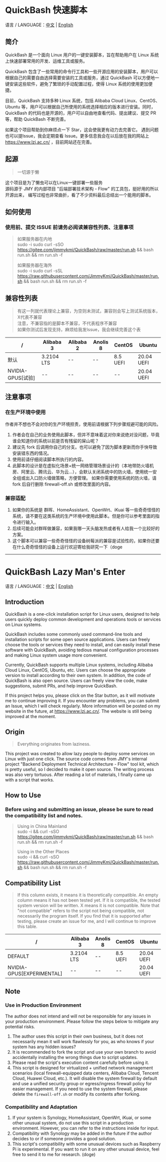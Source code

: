 # QuickBash 快速脚本

语言 / LANGUAGE：[中文](#quickbash-懒虫专用回车) | [English](#quickbash-lazy-mans-enter)

## 简介

QuickBash 是一个面向 Linux 用户的一键安装脚本，旨在帮助用户在 Linux 系统上快速部署常用的开发、运维工具或服务。

QuickBash 包含了一些常用的命令行工具和一些开源应用的安装脚本，用户可以根据自己的需要自由选择需要安装的工具或服务，通过
QuickBash 可以方便地一键安装这些软件，避免了繁琐的手动配置过程，使得 Linux 系统的使用更加便捷。

目前，QuickBash 支持多种 Linux 系统，包括 Alibaba Cloud Linux、CentOS、Ubuntu 等，用户可以根据自己所使用的系统选择相应的版本进行安装。同时，QuickBash
的代码也是开源的，用户可以自由地查看代码、提出建议、提交 PR 等，帮助 QuickBash 不断完善。

如果这个项目帮助到你麻烦点一下 Star，这会使我更有动力去完善它。
遇到问题也可以提Issue，我会定期查看 Issue。更多信息我会在以后放在我的网站上 https://www.lzj.ac.cn/ ，目前网站还在完善。

## 起源

> 一切源于懒
>
这个项目是为了懒虫可以在Linux一键部署一些服务 \
源码源于 JMY 的内部项目 "后端部署技术架构 - Flow" 的工具包，挺好用的所以开源出来，
编写过程也非常曲折，看了不少资料最后总结出一个能用的脚本。

## 如何使用
### 使用前、提交 ISSUE 前请务必阅读兼容性列表、注意事项

> 
> 如果服务器在内地 \
> sudo -i
> sudo curl -sSO https://gitee.com/jimmykmi/QuickBash/raw/master/run.sh && bash run.sh && rm run.sh -f
> 
> 如果服务器在海外 \
> sudo -i
> sudo curl -sSL https://raw.githubusercontent.com/JimmyKmi/QuickBash/master/run.sh && bash run.sh && rm run.sh -f
>

## 兼容性列表

> 有这一列就代表理论上兼容，为空则未测试，兼容则会写上测试系统版本，X代表不兼容 \
> 注意，不兼容指的是脚本不兼容，不代表程序不兼容 \
> 如果你测试后发现支持，麻烦给我发Issue，我会继续完善这个表

| /               | Alibaba 3  | Alibaba 2 | Anolis 8 | CentOS   | Ubuntu     |
|-----------------|------------|-----------|----------|----------|------------|
| 默认              | 3.2104 LTS | --        | --       | 8.5 UEFI | 20.04 UEFI |
| NVIDIA-GPUS[试验] | --         | --        | --       | --       | 20.04 UEFI |

## 注意事项

### 在生产环境中使用
作者并不想也不会对你的生产环境担责，使用前请根据下列步骤规避可能的风险。
1. 作者会在自己的业务使用此脚本，但并不意味着这对你来说绝对没问题，毕竟谁会知道你的系统以前是否有残留的屎山呢？
2. 建议先 fork 后调用你自己的分支。也可以避免了因为脚本更新而你手快导致安装错东西的情况。
3. 使用前请仔细阅读脚本所执行的内容。
4. 此脚本的设计是在虚拟化场景+统一网络管理场景设计的（本地带防火墙机房、阿里云、腾讯云、华为云...），会默认关闭系统中的防火墙，使用统一安全组或出入口防火墙做策略，方便管理。
如果你需要使用系统的防火墙，请 fork 后自行删除 firewall-off.sh 或修改里面的内容。

### 兼容适配
1. 如果你的系统是 群晖、HomeAssistant、OpenWrt、iKuai 等一些奇奇怪怪的系统，请不要在这类系统的生产环境中使用此脚本。但是你可以参考里面的指令进行输入。
2. 后续可能会对群晖做兼容，如果我哪一天头脑发热或者有人给我一个比较好的方案。
3. 这个脚本可以兼容一些奇奇怪怪的设备树莓派的兼容是试验性的，如果你还要在什么奇奇怪怪的设备上运行欢迎寄给我研究一下（doge

---

# QuickBash Lazy Man's Enter

语言 / LANGUAGE：[中文](#quickbash-懒虫专用回车) | [English](#quickbash-lazy-mans-enter)

## Introduction

QuickBash is a one-click installation script for Linux users, designed to help users quickly deploy common development
and operations tools or services on Linux systems.

QuickBash includes some commonly used command-line tools and installation scripts for some open source applications.
Users can freely choose the tools or services they need to install, and can easily install these software with
QuickBash, avoiding tedious manual configuration processes and making Linux system usage more convenient.

Currently, QuickBash supports multiple Linux systems, including Alibaba Cloud Linux, CentOS, Ubuntu, etc. Users can
choose the appropriate version to install according to their own system. In addition, the code of QuickBash is also open
source. Users can freely view the code, make suggestions, submit PRs, and help improve QuickBash.

If this project helps you, please click on the Star button, as it will motivate me to continue improving it. If you
encounter any problems, you can submit an Issue, which I will check regularly. More information will be posted on my
website in the future, at https://www.lzj.ac.cn/. The website is still being improved at the moment.

## Origin

> Everything originates from laziness.
>
This project was created to allow lazy people to deploy some services on Linux with just one click. The source code
comes from JMY's internal project "Backend Deployment Technical Architecture - Flow" tool kit, which is pretty useful,
so I decided to make it open source. The writing process was also very tortuous. After reading a lot of materials, I
finally came up with a script that works.

## How to Use
### Before using and submitting an issue, please be sure to read the compatibility list and notes.

> Using in China Mainland \
> sudo -i && curl -sSO https://gitee.com/jimmykmi/QuickBash/raw/master/run.sh && bash run.sh && rm run.sh -f
>
> Using in the Other Places \
> sudo -i && curl -sSO https://raw.githubusercontent.com/JimmyKmi/QuickBash/master/run.sh && bash run.sh && rm run.sh -f

## Compatibility List

> If this column exists, it means it is theoretically compatible. An empty column means it has not been tested yet. If it is compatible, the tested system version will be written. X means it is not compatible.
> Note that "not compatible" refers to the script not being compatible, not necessarily the program itself.
> If you find that it is supported after testing, please create an issue for me, and I will continue to improve this table.

| /                         | Alibaba 3  | Anolis 8 | CentOS   | Ubuntu     |
|---------------------------|------------|----------|----------|------------|
| DEFAULT                   | 3.2104 LTS | --       | 8.5 UEFI | 20.04 UEFI |
| NVIDIA-GPUS[EXPERIMENTAL] | --         | --       | --       | 20.04 UEFI |

## Note

### Use in Production Environment
The author does not intend and will not be responsible for any issues in your production environment. Please follow the steps below to mitigate any potential risks.
1. The author uses this script in their own business, but it does not necessarily mean it will work flawlessly for you, as who knows if your system has any hidden issues?
2. It is recommended to fork the script and use your own branch to avoid accidentally installing the wrong things due to script updates.
3. Please read the script's execution content carefully before using it.
4. This script is designed for virtualized + unified network management scenarios (local firewall-equipped data centers, Alibaba Cloud, Tencent Cloud, Huawei Cloud, etc.). It will disable the system firewall by default and use a unified security group or egress/ingress firewall policy for easier management. If you need to use the system firewall, please delete the `firewall-off.sh` or modify its contents after forking.

### Compatibility and Adaptation
1. If your system is Synology, HomeAssistant, OpenWrt, iKuai, or some other unusual system, do not use this script in a production environment. However, you can refer to the instructions inside for input.
2. Compatibility with Synology may be added in the future if the author decides to or if someone provides a good solution.
3. This script's compatibility with some unusual devices such as Raspberry Pi is experimental. If you want to run it on any other unusual device, feel free to send it to me for research. (doge)